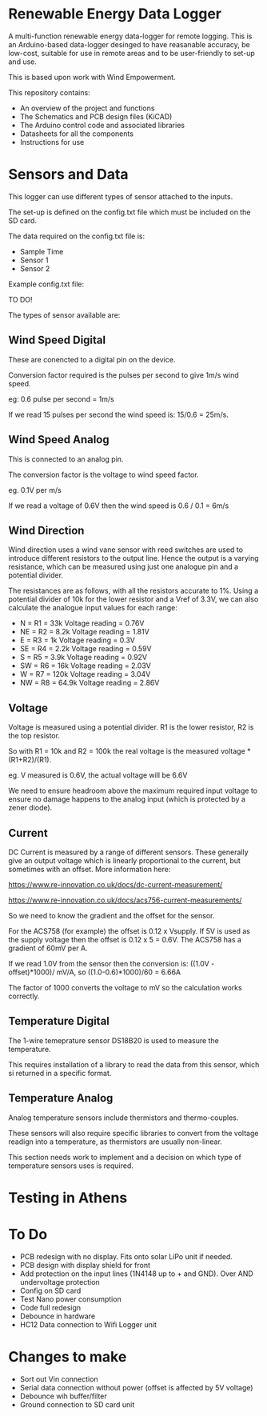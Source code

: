 # Renewable Energy Data Logger
A multi-function renewable energy data-logger for remote logging.
This is an Arduino-based data-logger desinged to have reasanable accuracy, be low-cost, suitable for use in remote areas and to be user-friendly to set-up and use.

This is based upon work with Wind Empowerment.

This repository contains:
* An overview of the project and functions
* The Schematics and PCB design files (KiCAD)
* The Arduino control code and associated libraries
* Datasheets for all the components
* Instructions for use


# Sensors and Data
This logger can use different types of sensor attached to the inputs.

The set-up is defined on the config.txt file which must be included on the SD card.

The data required on the config.txt file is:

* Sample Time
* Sensor 1
* Sensor 2

Example config.txt file:

TO DO!

The types of sensor available are:

## Wind Speed Digital

These are conencted to a digital pin on the device.

Conversion factor required is the pulses per second to give 1m/s wind speed. 

eg: 0.6 pulse per second = 1m/s

If we read 15 pulses per second the wind speed is: 15/0.6 = 25m/s.

## Wind Speed Analog

This is connected to an analog pin.

The conversion factor is the voltage to wind speed factor.

eg. 0.1V per m/s

If we read a voltage of 0.6V then the wind speed is 0.6 / 0.1 = 6m/s

## Wind Direction

Wind direction uses a wind vane sensor with reed switches are used to introduce different resistors to the output line. Hence the output is a varying resistance, which can be measured using just one analogue pin and a potential divider.

The resistances are as follows, with all the resistors accurate to 1%. Using a potential divider of 10k for the lower resistor and a Vref of 3.3V, we can also calculate the analogue input values for each range:

* N = R1 = 33k Voltage reading = 0.76V
* NE = R2 = 8.2k Voltage reading = 1.81V
* E = R3 = 1k Voltage reading = 0.3V
* SE = R4 = 2.2k Voltage reading = 0.59V
* S = R5 = 3.9k Voltage reading = 0.92V
* SW = R6 = 16k Voltage reading = 2.03V
* W = R7 = 120k Voltage reading = 3.04V
* NW = R8 = 64.9k Voltage reading = 2.86V

## Voltage

Voltage is measured using a potential divider. R1 is the lower resistor, R2 is the top resistor.

So with R1 = 10k and R2 = 100k the real voltage is the measured voltage * (R1+R2)/(R1).

eg. V measured is 0.6V, the actual voltage will be 6.6V

We need to ensure headroom above the maximum required input voltage to ensure no damage happens to the analog input (which is protected by a zener diode). 

## Current

DC Current is measured by a range of different sensors. These generally give an output voltage which is linearly proportional to the current, but sometimes with an offset. More information here: 

https://www.re-innovation.co.uk/docs/dc-current-measurement/ 

https://www.re-innovation.co.uk/docs/acs756-current-measurements/

So we need to know the gradient and the offset for the sensor.

For the ACS758 (for example) the offset is 0.12 x Vsupply. If 5V is used as the supply voltage then the offset is 0.12 x 5 = 0.6V.
The ACS758 has a gradient of 60mV per A.

If we read 1.0V from the sensor then the conversion is: ((1.0V - offset)*1000)/ mV/A, so ((1.0-0.6)*1000)/60 = 6.66A 

The factor of 1000 converts the voltage to mV so the calculation works correctly.

## Temperature Digital

The 1-wire temeprature sensor DS18B20 is used to measure the temperature.

This requires installation of a library to read the data from this sensor, which si returned in a specific format.

## Temperature Analog

Analog temperature sensors include thermistors and thermo-couples.

These sensors will also require specific libraries to convert from the voltage readign into a temperature, as thermistors are usually non-linear.

This section needs work to implement and a decision on which type of temperature sensors uses is required. 

# Testing in Athens


# To Do

* PCB redesign with no display. Fits onto solar LiPo unit if needed.
* PCB design with display shield for front
* Add protection on the input lines (1N4148 up to + and GND). Over AND undervoltage protection
* Config on SD card
* Test Nano power consumption
* Code full redesign
* Debounce in hardware
* HC12 Data connection to Wifi Logger unit

# Changes to make

* Sort out Vin connection
* Serial data connection without power (offset is affected by 5V voltage)
* Debounce wih buffer/filter
* Ground connection to SD card unit


